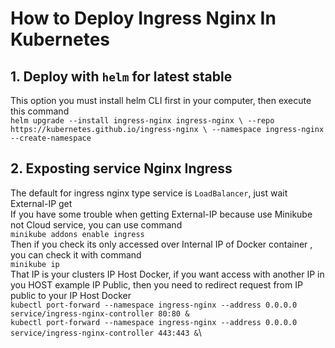 # How to Deploy Ingress Nginx In Kubernetes

## 1. Deploy with `helm` for latest stable
This option you must install helm CLI first in your computer, then execute this command\
`helm upgrade --install ingress-nginx ingress-nginx \
  --repo https://kubernetes.github.io/ingress-nginx \
  --namespace ingress-nginx --create-namespace`

## 2. Exposting service Nginx Ingress
The default for ingress nginx type service is `LoadBalancer`, just wait External-IP get\
If you have some trouble when getting External-IP because use Minikube not Cloud service, you can use command\
`minikube addons enable ingress`\
Then if you check its only accessed over Internal IP of Docker container , you can check it with command\
`minikube ip`\
That IP is your clusters IP Host Docker, if you want access with another IP in you HOST example IP Public, then you need to redirect request from IP public to your IP Host Docker\
`kubectl port-forward --namespace ingress-nginx --address 0.0.0.0 service/ingress-nginx-controller 80:80 &`\
`kubectl port-forward --namespace ingress-nginx --address 0.0.0.0 service/ingress-nginx-controller 443:443 &`\